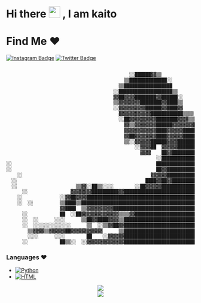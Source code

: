 # Hi there <img src="https://user-images.githubusercontent.com/42378118/110234147-e3259600-7f4e-11eb-95be-0c4047144dea.gif" width="30"> , I am kaito
 
 # Find Me ❤
[![Instagram Badge](https://img.shields.io/badge/-j4s_8-purple?style=flat-square&logo=instagram&logoColor=white&link=https://instagram.com/j4s_8/)](https://instagram.com/j4s_8)
[![Twitter Badge](https://img.shields.io/badge/-@j4s_8-1ca0f1?style=flat-square&labelColor=1ca0f1&logo=twitter&logoColor=white&link=https://twitter.com/j4s_8)](https://twitter.com/j4s_8)


```nasm
                                                                                        
                                              ░░██████▓▓▒▒                              
                                            ▒▒██████████████░░                          
                                          ▒▒██████████████████                          
                                        ░░████████████████████▒▒                        
                                        ▓▓██▓▓▓▓████████▓▓██████░░                      
                                        ▒▒▓▓▓▓▓▓▓▓████████▓▓████▒▒                      
                                        ░░▓▓▓▓▓▓▓▓▓▓██████▓▓████▓▓                      
                                          ▓▓▓▓▓▓▓▓▓▓▓▓████████████▒▒▒▒                  
                                          ░░██▓▓▓▓▓▓▓▓▓▓████████▓▓▓▓▒▒▒▒▓▓              
                                            ▓▓▒▒▓▓▓▓▓▓▓▓██████▓▓▓▓▓▓▓▓████░░            
                                            ▓▓▓▓▓▓▓▓▓▓▓▓████▓▓▓▓▓▓████████▓▓            
                                            ▓▓██▓▓▓▓▓▓▓▓████▓▓▓▓▓▓████████▓▓██          
                                            ▒▒░░▓▓▓▓▓▓██████▓▓▓▓████████▓▓▓▓▓▓▓▓        
                                                ░░▓▓▓▓██  ▓▓▓▓▓▓██████████████▓▓░░      
                                                  ▓▓▓▓    ██▓▓████████████████████      
                                                        ░░████████████████████████▒▒    
░░                                                      ████████████████████████████    
░░                                                      ██▓▓████████████████████████    
    ░░                                                ▓▓▓▓▓▓████████████████████████    
  ░░                                                ████▓▓██▓▓██████████████████████    
  ░░                      ▒▒▓▓░░██▒▒░░░░        ░░██▓▓▓▓▓▓██████████████████████████    
      ░░                ▓▓▓▓▓▓▓▓██████████▓▓████████████████████████████████████████    
    ░░              ░░▓▓██▓▓▓▓██████████████████████████████████████████████████████    
    ░░  ░░          ▒▒████▒▒████████████████████████████████████████████████████████    
                    ▓▓████  ▒▒▓▓▓▓▓▓▓▓▓▓████████████████████████████████████████████  ░░
      ░░            ██  ░░██▓▓▓▓▓▓▓▓▓▓▓▓▓▓▒▒▒▒▓▓████████████████████████████████████  ░░
      ░░  ░░      ░░░░      ▒▒██▓▓████▓▓▓▓▒▒████████████████████████████████████████    
      ░░  ░░░░░░░░░░░░░░      ▒▒  ░░▒▒▓▓██▓▓████████████████████████████████████████    
        ▒▒▓▓▓▓▒▒▓▓▓▓▓▓██▓▓▓▓▓▓▓▓▓▓▓▓      ▒▒████████████████████████████████████████░░  
        ░░░░      ░░░░        ██    ░░▓▓▓▓▓▓████████████████████████████████████████░░░░
      ░░            ██▒▒░░  ░░▓▓▓▓▓▓▓▓▓▓▓▓▓▓████████████████████████████████████████░░░░

```


### Languages ❤
 + </a>
        <!-- Python -->
        <a href="https://github.com/ShahriarShafin?tab=9qwr" target="_blank"><img alt="Python"
                        src="https://img.shields.io/badge/-Python-3776AB?style=flat-square&logo=Python&logoColor=white">
        </a>
  +  </a>
        <!-- HTML -->
        <a href="https://github.com/ShahriarShafin?tab=9qwr" target="_blank"><img alt="HTML"
                        src="https://img.shields.io/badge/-HTML-E34F26?style=flat-square&logo=HTML5&logoColor=white">
        </a>
  


<div align="center">
  <img src="https://github-readme-stats.vercel.app/api?username=9qwr&include_all_commits=true&theme=synthwave&show_icons=true&count_private=true">
  <br />
  <img src="https://github-readme-stats.vercel.app/api/top-langs/?username=9qwr&langs_count=10&hide=html,css,makefile,batchfile&theme=synthwave">
</div>
